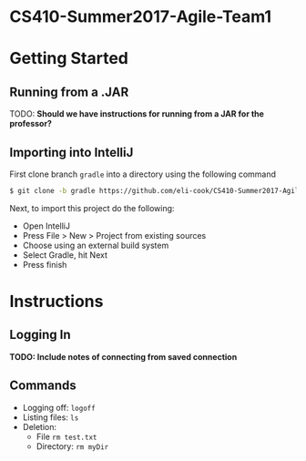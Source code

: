 # CS410-Summer2017-Agile-Team1

# Getting Started

## Running from a .JAR
TODO: **Should we have instructions for running from a JAR for the professor?**

## Importing into IntelliJ

First clone branch `gradle` into a directory using the following command
 ```sh
 $ git clone -b gradle https://github.com/eli-cook/CS410-Summer2017-Agile-Team1.git
 ```

Next, to import this project do the following:

* Open IntelliJ
* Press File > New > Project from existing sources
* Choose using an external build system
* Select Gradle, hit Next
* Press finish

# Instructions

## Logging In
**TODO: Include notes of connecting from saved connection**

## Commands
* Logging off: ```logoff```
* Listing files: ```ls```
* Deletion:
    - File ```rm test.txt```
    - Directory: ```rm myDir```

